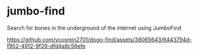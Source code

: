 # jumbo-find
 Search for bones in the underground of the internet using JumboFind


https://github.com/vcosmin2701/dogo-find/assets/38065643/6443794d-f952-4912-9f29-dfd4a8c56efe

